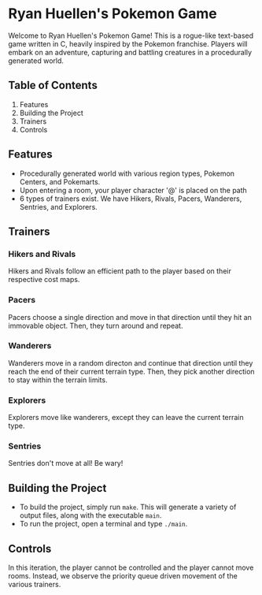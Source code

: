# Ryan Huellen's Pokemon Game

Welcome to Ryan Huellen's Pokemon Game! This is a rogue-like text-based game written in C, heavily inspired by the Pokemon franchise. Players will embark on an adventure, capturing and battling creatures in a procedurally generated world.

## Table of Contents

1. Features
2. Building the Project
3. Trainers
4. Controls

## Features

- Procedurally generated world with various region types, Pokemon Centers, and Pokemarts.
- Upon entering a room, your player character '@' is placed on the path
- 6 types of trainers exist. We have Hikers, Rivals, Pacers, Wanderers, Sentries, and Explorers.

## Trainers

### Hikers and Rivals

Hikers and Rivals follow an efficient path to the player based on their respective cost maps.

### Pacers

Pacers choose a single direction and move in that direction until they hit an immovable object. Then, they turn around and repeat.

### Wanderers

Wanderers move in a random directon and continue that direction until they reach the end of their current terrain type. Then, they pick another direction to stay within the terrain limits.

### Explorers

Explorers move like wanderers, except they can leave the current terrain type.

### Sentries

Sentries don't move at all! Be wary!

## Building the Project

- To build the project, simply run `make`. This will generate a variety of output files, along with the executable `main`.
- To run the project, open a terminal and type `./main`.

## Controls

In this iteration, the player cannot be controlled and the player cannot move rooms. Instead, we observe the priority queue driven movement of the various trainers.
